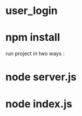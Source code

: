 # user_login

# npm install

run project in two ways : 

# node server.js         

# node index.js


